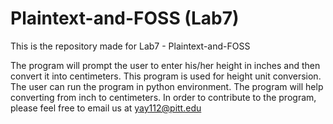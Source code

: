# Plaintext-and-FOSS (Lab7)
This is the repository made for Lab7 - Plaintext-and-FOSS

The program will prompt the user to enter his/her height in inches and then convert it into centimeters.
This program is used for height unit conversion.
The user can run the program in python environment. 
The program will help converting from inch to centimeters.
In order to contribute to the program, please feel free to email us at yay112@pitt.edu

